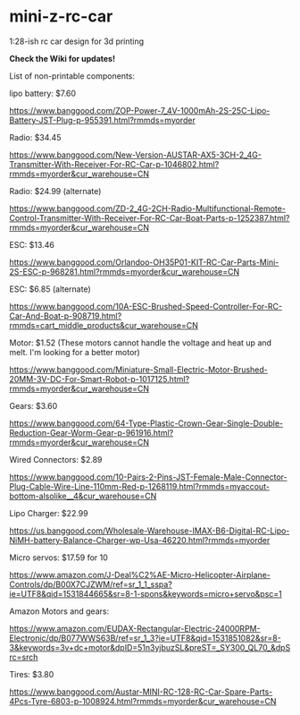 # mini-z-rc-car
1:28-ish rc car design for 3d printing

**Check the Wiki for updates!**

List of non-printable components:

lipo battery: $7.60

https://www.banggood.com/ZOP-Power-7_4V-1000mAh-2S-25C-Lipo-Battery-JST-Plug-p-955391.html?rmmds=myorder

Radio: $34.45

https://www.banggood.com/New-Version-AUSTAR-AX5-3CH-2_4G-Transmitter-With-Receiver-For-RC-Car-p-1046802.html?rmmds=myorder&cur_warehouse=CN

Radio: $24.99 (alternate)

https://www.banggood.com/ZD-2_4G-2CH-Radio-Multifunctional-Remote-Control-Transmitter-With-Receiver-For-RC-Car-Boat-Parts-p-1252387.html?rmmds=myorder&cur_warehouse=CN

ESC: $13.46

https://www.banggood.com/Orlandoo-OH35P01-KIT-RC-Car-Parts-Mini-2S-ESC-p-968281.html?rmmds=myorder&cur_warehouse=CN

ESC: $6.85 (alternate)

https://www.banggood.com/10A-ESC-Brushed-Speed-Controller-For-RC-Car-And-Boat-p-908719.html?rmmds=cart_middle_products&cur_warehouse=CN

Motor: $1.52 (These motors cannot handle the voltage and heat up and melt. I'm looking for a better motor)

https://www.banggood.com/Miniature-Small-Electric-Motor-Brushed-20MM-3V-DC-For-Smart-Robot-p-1017125.html?rmmds=myorder&cur_warehouse=CN

Gears: $3.60

https://www.banggood.com/64-Type-Plastic-Crown-Gear-Single-Double-Reduction-Gear-Worm-Gear-p-961916.html?rmmds=myorder&cur_warehouse=CN

Wired Connectors: $2.89

https://www.banggood.com/10-Pairs-2-Pins-JST-Female-Male-Connector-Plug-Cable-Wire-Line-110mm-Red-p-1268119.html?rmmds=myaccout-bottom-alsolike__4&cur_warehouse=CN

Lipo Charger: $22.99

https://us.banggood.com/Wholesale-Warehouse-IMAX-B6-Digital-RC-Lipo-NiMH-battery-Balance-Charger-wp-Usa-46220.html?rmmds=myorder

Micro servos: $17.59 for 10

https://www.amazon.com/J-Deal%C2%AE-Micro-Helicopter-Airplane-Controls/dp/B00X7CJZWM/ref=sr_1_1_sspa?ie=UTF8&qid=1531844665&sr=8-1-spons&keywords=micro+servo&psc=1

Amazon Motors and gears:

https://www.amazon.com/EUDAX-Rectangular-Electric-24000RPM-Electronic/dp/B077WWS63B/ref=sr_1_3?ie=UTF8&qid=1531851082&sr=8-3&keywords=3v+dc+motor&dpID=51n3yjbuzSL&preST=_SY300_QL70_&dpSrc=srch

Tires: $3.80

https://www.banggood.com/Austar-MINI-RC-128-RC-Car-Spare-Parts-4Pcs-Tyre-6803-p-1008924.html?rmmds=myorder&cur_warehouse=CN
